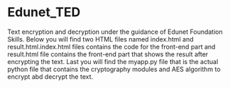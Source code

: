 # Edunet_TED
Text encryption and decryption under the guidance of Edunet Foundation Skills.
Below you will find two HTML files named index.html and result.html.index.html files contains the code for the front-end part and result.html file contains the front-end part that shows the result after encrypting the text.
Last you will find the myapp.py file that is the actual python file that contains the cryptography modules and AES algorithm to encrypt abd decrypt the text.
